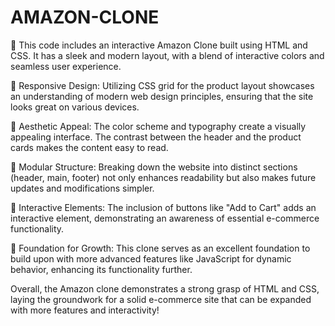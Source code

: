 # AMAZON-CLONE 
💎 This code includes an interactive Amazon Clone built using HTML and CSS. It has a sleek and modern layout, with a blend of interactive colors and seamless user experience. 

💎 Responsive Design: Utilizing CSS grid for the product layout showcases an understanding of modern web design principles, ensuring that the site looks great on various devices.

💎 Aesthetic Appeal: The color scheme and typography create a visually appealing interface. The contrast between the header and the product cards makes the content easy to read.

💎 Modular Structure: Breaking down the website into distinct sections (header, main, footer) not only enhances readability but also makes future updates and modifications simpler.

💎 Interactive Elements: The inclusion of buttons like "Add to Cart" adds an interactive element, demonstrating an awareness of essential e-commerce functionality.

💎 Foundation for Growth: This clone serves as an excellent foundation to build upon with more advanced features like JavaScript for dynamic behavior, enhancing its functionality further.

Overall, the Amazon clone demonstrates a strong grasp of HTML and CSS, laying the groundwork for a solid e-commerce site that can be expanded with more features and interactivity! 

